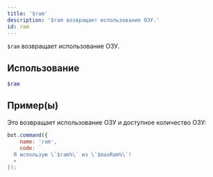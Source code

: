 ```yaml
---
title: '$ram'
description: '$ram возвращает использование ОЗУ.'
id: ram
---
```


`$ram` возвращает использование ОЗУ.

## Использование

```php
$ram
```

## Пример(ы)

Это возвращает использование ОЗУ и доступное количество ОЗУ:

```javascript
bot.command({
    name: 'ram',
    code: `
  Я использую \`$ram%\` из \`$maxRam%\`!
  «
});
```
